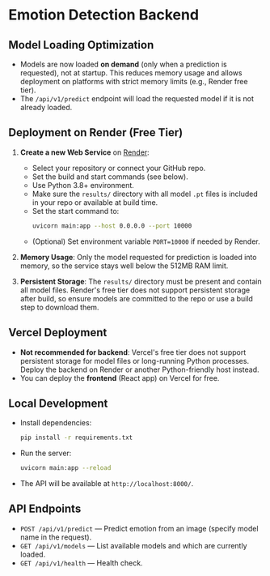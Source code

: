 # Emotion Detection Backend

## Model Loading Optimization

- Models are now loaded **on demand** (only when a prediction is requested), not at startup. This reduces memory usage and allows deployment on platforms with strict memory limits (e.g., Render free tier).
- The `/api/v1/predict` endpoint will load the requested model if it is not already loaded.

## Deployment on Render (Free Tier)

1. **Create a new Web Service** on [Render](https://render.com/):
   - Select your repository or connect your GitHub repo.
   - Set the build and start commands (see below).
   - Use Python 3.8+ environment.
   - Make sure the `results/` directory with all model `.pt` files is included in your repo or available at build time.
   - Set the start command to:
     ```sh
     uvicorn main:app --host 0.0.0.0 --port 10000
     ```
   - (Optional) Set environment variable `PORT=10000` if needed by Render.

2. **Memory Usage**: Only the model requested for prediction is loaded into memory, so the service stays well below the 512MB RAM limit.

3. **Persistent Storage**: The `results/` directory must be present and contain all model files. Render's free tier does not support persistent storage after build, so ensure models are committed to the repo or use a build step to download them.

## Vercel Deployment

- **Not recommended for backend**: Vercel's free tier does not support persistent storage for model files or long-running Python processes. Deploy the backend on Render or another Python-friendly host instead.
- You can deploy the **frontend** (React app) on Vercel for free.

## Local Development

- Install dependencies:
  ```sh
  pip install -r requirements.txt
  ```
- Run the server:
  ```sh
  uvicorn main:app --reload
  ```
- The API will be available at `http://localhost:8000/`.

## API Endpoints

- `POST /api/v1/predict` — Predict emotion from an image (specify model name in the request).
- `GET /api/v1/models` — List available models and which are currently loaded.
- `GET /api/v1/health` — Health check.